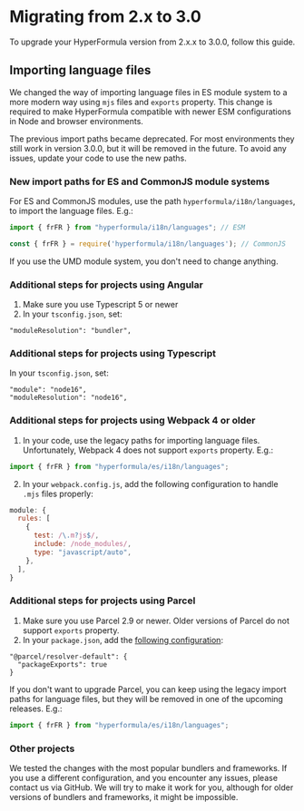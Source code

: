 # Migrating from 2.x to 3.0

To upgrade your HyperFormula version from 2.x.x to 3.0.0, follow this guide.

## Importing language files

We changed the way of importing language files in ES module system to a more modern way using `mjs` files and `exports` property. This change is required to make HyperFormula compatible with newer ESM configurations in Node and browser environments.

The previous import paths became deprecated. For most environments they still work in version 3.0.0, but it will be removed in the future. To avoid any issues, update your code to use the new paths.

### New import paths for ES and CommonJS module systems

For ES and CommonJS modules, use the path `hyperformula/i18n/languages`, to import the language files. E.g.:

```javascript
import { frFR } from "hyperformula/i18n/languages"; // ESM

const { frFR } = require('hyperformula/i18n/languages'); // CommonJS
```
If you use the UMD module system, you don't need to change anything.

### Additional steps for projects using Angular

1. Make sure you use Typescript 5 or newer
2. In your `tsconfig.json`, set:

```
"moduleResolution": "bundler",
```

### Additional steps for projects using Typescript

In your `tsconfig.json`, set:

```
"module": "node16",
"moduleResolution": "node16",
```

### Additional steps for projects using Webpack 4 or older

1. In your code, use the legacy paths for importing language files. Unfortunately, Webpack 4 does not support `exports` property. E.g.:

```javascript
import { frFR } from "hyperformula/es/i18n/languages";
```

2. In your `webpack.config.js`, add the following configuration to handle `.mjs` files properly:

```javascript
module: {
  rules: [
    {
      test: /\.m?js$/,
      include: /node_modules/,
      type: "javascript/auto",
    },
  ],
}
```

### Additional steps for projects using Parcel

1. Make sure you use Parcel 2.9 or newer. Older versions of Parcel do not support `exports` property.
2. In your `package.json`, add the [following configuration](https://parceljs.org/blog/v2-9-0/#new-resolver):

```
"@parcel/resolver-default": {
  "packageExports": true
}
```

If you don't want to upgrade Parcel, you can keep using the legacy import paths for language files, but they will be removed in one of the upcoming releases. E.g.:

```javascript
import { frFR } from "hyperformula/es/i18n/languages";
```

### Other projects

We tested the changes with the most popular bundlers and frameworks. If you use a different configuration, and you encounter any issues, please contact us via GitHub. We will try to make it work for you, although for older versions of bundlers and frameworks, it might be impossible.
